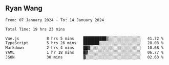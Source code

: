 ## Ryan Wang

<!--START_SECTION:waka-->

```txt
From: 07 January 2024 - To: 14 January 2024

Total Time: 19 hrs 23 mins

Vue.js            8 hrs 5 mins    ██████████▒░░░░░░░░░░░░░░   41.72 %
TypeScript        5 hrs 26 mins   ███████░░░░░░░░░░░░░░░░░░   28.03 %
Markdown          2 hrs 4 mins    ██▓░░░░░░░░░░░░░░░░░░░░░░   10.68 %
YAML              1 hr 18 mins    █▓░░░░░░░░░░░░░░░░░░░░░░░   06.77 %
JSON              30 mins         ▓░░░░░░░░░░░░░░░░░░░░░░░░   02.63 %
```

<!--END_SECTION:waka-->

